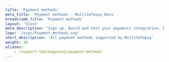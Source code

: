 ```yaml
---
title: 'Payment methods'
meta_title: 'Payment methods - MultiSafepay Docs'
breadcrumb_title: 'Payment methods'
layout: 'block'
meta_description: "Sign up. Build and test your payments integration. Explore our products and services. Use our API Reference, SDKs, and wrappers. Get support."
logo: '/svgs/Payment_methods.svg'
short_description: 'All payment methods supported by MultiSafepay'
weight: 40
aliases:
    - /support-tab/magento2/payment-methods
---
```

